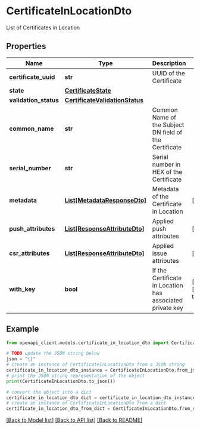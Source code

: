 # CertificateInLocationDto

List of Certificates in Location

## Properties

Name | Type | Description | Notes
------------ | ------------- | ------------- | -------------
**certificate_uuid** | **str** | UUID of the Certificate | 
**state** | [**CertificateState**](CertificateState.md) |  | 
**validation_status** | [**CertificateValidationStatus**](CertificateValidationStatus.md) |  | 
**common_name** | **str** | Common Name of the Subject DN field of the Certificate | 
**serial_number** | **str** | Serial number in HEX of the Certificate | 
**metadata** | [**List[MetadataResponseDto]**](MetadataResponseDto.md) | Metadata of the Certificate in Location | [optional] 
**push_attributes** | [**List[ResponseAttributeDto]**](ResponseAttributeDto.md) | Applied push attributes | [optional] 
**csr_attributes** | [**List[ResponseAttributeDto]**](ResponseAttributeDto.md) | Applied issue attributes | [optional] 
**with_key** | **bool** | If the Certificate in Location has associated private key | [optional] [default to False]

## Example

```python
from openapi_client.models.certificate_in_location_dto import CertificateInLocationDto

# TODO update the JSON string below
json = "{}"
# create an instance of CertificateInLocationDto from a JSON string
certificate_in_location_dto_instance = CertificateInLocationDto.from_json(json)
# print the JSON string representation of the object
print(CertificateInLocationDto.to_json())

# convert the object into a dict
certificate_in_location_dto_dict = certificate_in_location_dto_instance.to_dict()
# create an instance of CertificateInLocationDto from a dict
certificate_in_location_dto_from_dict = CertificateInLocationDto.from_dict(certificate_in_location_dto_dict)
```
[[Back to Model list]](../README.md#documentation-for-models) [[Back to API list]](../README.md#documentation-for-api-endpoints) [[Back to README]](../README.md)



